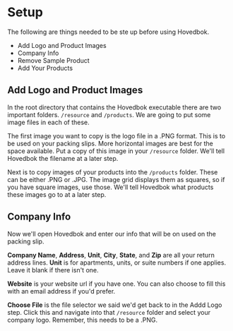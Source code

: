 # Setup

The following are things needed to be ste up before using Hovedbok.
- Add Logo and Product Images
- Company Info
- Remove Sample Product
- Add Your Products

## Add Logo and Product Images

In the root directory that contains the Hovedbok executable there are two important folders. ```/resource``` and ```/products```. We are going to put some image files in each of these.

The first image you want to copy is the logo file in a .PNG format. This is to be used on your packing slips. More horizontal images are best for the space available. Put a copy of this image in your ```/resource``` folder. We'll tell Hovedbok the filename at a later step.

Next is to copy images of your products into the ```/products``` folder. These can be either .PNG or .JPG. The image grid displays them as squares, so if you have square images, use those. We'll tell Hovedbok what products these images go to at a later step.

## Company Info

Now we'll open Hovedbok and enter our info that will be on used on the packing slip.

**Company Name**, **Address**, **Unit**, **City**, **State**, and **Zip** are all your return address lines. **Unit** is for apartments, units, or suite numbers if one applies. Leave it blank if there isn't one.

**Website** is your website url if you have one. You can also choose to fill this with an email address if you'd prefer.

**Choose File** is the file selector we said we'd get back to in the Addd Logo step. Click this and navigate into that ```/resource``` folder and select your company logo. Remember, this needs to be a .PNG.